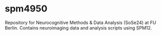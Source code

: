 # spm4950
Repository for Neurocognitive Methods & Data Analysis (SoSe24) at FU Berlin. Contains neuroimaging data and analysis scripts using SPM12.
